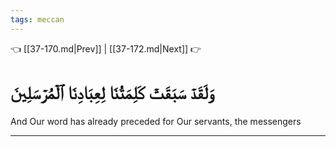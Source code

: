 ```yaml
---
tags: meccan
---
```


👈 [[37-170.md|Prev]] | [[37-172.md|Next]] 👉

# وَلَقَدۡ سَبَقَتۡ كَلِمَتُنَا لِعِبَادِنَا ٱلۡمُرۡسَلِينَ

And Our word has already preceded for Our servants, the messengers

---

